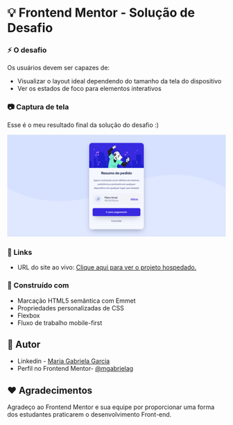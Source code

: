 # :bulb: Frontend Mentor - Solução de Desafio

### :zap: O desafio

Os usuários devem ser capazes de:

- Visualizar o layout ideal dependendo do tamanho da tela do dispositivo
- Ver os estados de foco para elementos interativos

### :camera: Captura de tela

Esse é o meu resultado final da solução do desafio :)

![](./design/resultado_final.PNG)


### :small_blue_diamond: Links

- URL do site ao vivo: [Clique aqui para ver o projeto hospedado.](https://resumo-do-pedido.vercel.app)

### :wrench: Construído com

- Marcação HTML5 semântica com Emmet
- Propriedades personalizadas de CSS
- Flexbox
- Fluxo de trabalho mobile-first

## :girl: Autor

- Linkedin - [Maria Gabriela Garcia](www.linkedin.com/in/mgabriela-garcia)
- Perfil no Frontend Mentor- [@mgabrielag](https://www.frontendmentor.io/profile/mgabrielag)

## :heart: Agradecimentos

Agradeço ao Frontend Mentor e sua equipe por proporcionar uma forma dos estudantes praticarem o desenvolvimento Front-end. 